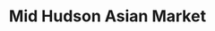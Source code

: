 ---
title: "Mid Hudson Asian Market"
url: /wappingers-falls/mid-hudson-asian-market/
shop: Lebensmittel
---